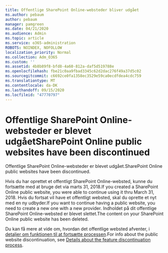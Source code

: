 ```yaml
---
title: Offentlige SharePoint Online-websteder bliver udgået
ms.author: pebaum
author: pebaum
manager: pamgreen
ms.date: 04/21/2020
ms.audience: Admin
ms.topic: article
ms.service: o365-administration
ROBOTS: NOINDEX, NOFOLLOW
localization_priority: Normal
ms.collection: Adm_O365
ms.custom: ''
ms.assetid: 4b8b89f8-bfd8-4a60-812a-daf5d519788e
ms.openlocfilehash: fbe21c0aa9fbad3345c62d2dac276f49a37d5c02
ms.sourcegitcommit: c6692ce0fa1358ec3529e59ca0ecdfdea4cdc759
ms.translationtype: MT
ms.contentlocale: da-DK
ms.lasthandoff: 09/15/2020
ms.locfileid: "47770797"
---
```

# <a name="sharepoint-online-public-websites-have-been-discontinued"></a><span data-ttu-id="03609-102">Offentlige SharePoint Online-websteder er blevet udgået</span><span class="sxs-lookup"><span data-stu-id="03609-102">SharePoint Online public websites have been discontinued</span></span>

<span data-ttu-id="03609-103">Offentlige SharePoint Online-websteder er blevet udgået.</span><span class="sxs-lookup"><span data-stu-id="03609-103">SharePoint Online public websites have been discontinued.</span></span>

<span data-ttu-id="03609-104">Hvis du har oprettet et offentligt SharePoint Online-websted, kunne du fortsætte med at bruge det via marts 31, 2018.</span><span class="sxs-lookup"><span data-stu-id="03609-104">If you created a SharePoint Online public website, you were able to continue using it thru March 31, 2018.</span></span> <span data-ttu-id="03609-105">Hvis du fortsat vil have et offentligt websted, skal du oprette et nyt med en ny udbyder.</span><span class="sxs-lookup"><span data-stu-id="03609-105">If you want to continue having a public website, you need to create a new one with a new provider.</span></span> <span data-ttu-id="03609-106">Indholdet på dit offentlige SharePoint Online-websted er blevet slettet.</span><span class="sxs-lookup"><span data-stu-id="03609-106">The content on your SharePoint Online public website has been deleted.</span></span>

<span data-ttu-id="03609-107">Du kan få mere at vide om, hvordan det offentlige websted afventer, i [detaljer om funktionen til at fortsætte processen](https://go.microsoft.com/fwlink/?linkid=866980).</span><span class="sxs-lookup"><span data-stu-id="03609-107">For info about the public website discontinuation, see [Details about the feature discontinuation process](https://go.microsoft.com/fwlink/?linkid=866980).</span></span>

